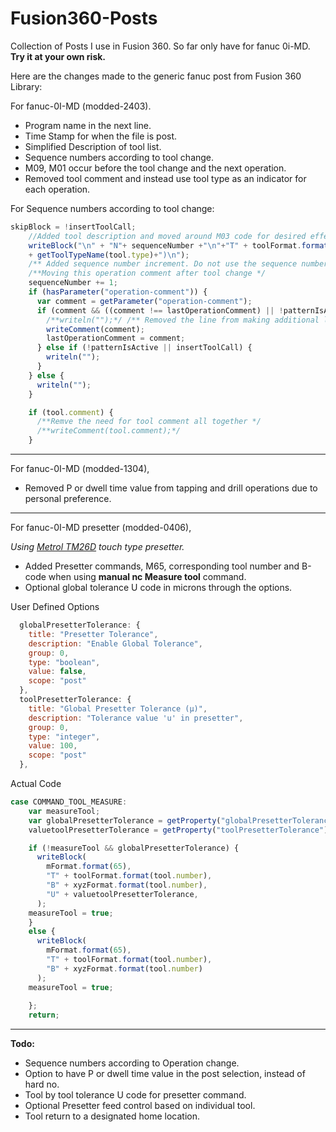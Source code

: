 # Fusion360-Posts
Collection of Posts I use in Fusion 360. So far only have for fanuc 0i-MD.
**Try it at your own risk.**

Here are the changes made to the generic fanuc post from Fusion 360 Library:

For fanuc-0I-MD (modded-2403).
- Program name in the next line.
- Time Stamp for when the file is post.
- Simplified Description of tool list.
- Sequence numbers according to tool change.
- M09, M01 occur before the tool change and the next operation.
- Removed tool comment and instead use tool type as an indicator for each operation.

For Sequence numbers according to tool change:

```javascript
skipBlock = !insertToolCall;
    //Added tool description and moved around M03 code for desired effect.
    writeBlock("\n" + "N"+ sequenceNumber +"\n"+"T" + toolFormat.format(tool.number), mFormat.format(6),"("+ xyzFormat.format(tool.diameter) +" "
    + getToolTypeName(tool.type)+")\n");
    /** Added sequence number increment. Do not use the sequence number setting */
    /**Moving this operation comment after tool change */
    sequenceNumber += 1;
    if (hasParameter("operation-comment")) {
      var comment = getParameter("operation-comment");
      if (comment && ((comment !== lastOperationComment) || !patternIsActive || insertToolCall)) {
        /**writeln("");*/ /** Removed the line from making additional line */
        writeComment(comment);
        lastOperationComment = comment;
      } else if (!patternIsActive || insertToolCall) {
        writeln("");
      }
    } else {
      writeln("");
    }

    if (tool.comment) {
      /**Remve the need for tool comment all together */
      /**writeComment(tool.comment);*/
    }
```
---
For fanuc-0I-MD (modded-1304),
- Removed P or dwell time value from tapping and drill operations due to personal preference.
---
For fanuc-0I-MD presetter (modded-0406),

_Using [Metrol TM26D](https://metrol-europe.com/tm26d/) touch type presetter._
- Added Presetter commands, M65, corresponding tool number and B-code when using **manual nc Measure tool** command.
- Optional global tolerance U code in microns through the options.

User Defined Options
```javascript
  globalPresetterTolerance: {
    title: "Presetter Tolerance",
    description: "Enable Global Tolerance",
    group: 0,
    type: "boolean",
    value: false,
    scope: "post"
  },
  toolPresetterTolerance: {
    title: "Global Presetter Tolerance (µ)",
    description: "Tolerance value 'u' in presetter",
    group: 0,
    type: "integer",
    value: 100,
    scope: "post"
  },
```
Actual Code
```javascript
case COMMAND_TOOL_MEASURE:
    var measureTool;
    var globalPresetterTolerance = getProperty("globalPresetterTolerance");
    valuetoolPresetterTolerance = getProperty("toolPresetterTolerance")* 0.001;

    if (!measureTool && globalPresetterTolerance) {
      writeBlock(
        mFormat.format(65),
        "T" + toolFormat.format(tool.number),
        "B" + xyzFormat.format(tool.number),
        "U" + valuetoolPresetterTolerance,
      );
    measureTool = true;
    }
    else {
      writeBlock(
        mFormat.format(65),
        "T" + toolFormat.format(tool.number),
        "B" + xyzFormat.format(tool.number)
      );
    measureTool = true;
    
    };
    return;
```
---
**Todo:**
- Sequence numbers according to Operation change.
- Option to have P or dwell time value in the post selection, instead of hard no.
- Tool by tool tolerance U code for presetter command.
- Optional Presetter feed control based on individual tool.
- Tool return to a designated home location.
